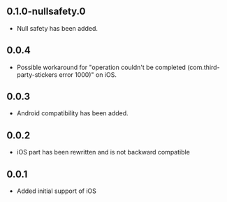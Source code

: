 ## 0.1.0-nullsafety.0

* Null safety has been added.

## 0.0.4

* Possible workaround for "operation couldn't be completed (com.third-party-stickers error 1000)" on iOS.

## 0.0.3

* Android compatibility has been added.

## 0.0.2

* iOS part has been rewritten and is not backward compatible

## 0.0.1

* Added initial support of iOS
